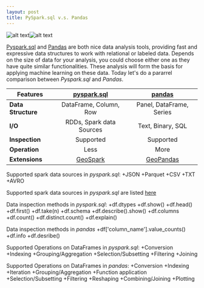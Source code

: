 ```yaml
---
layout: post
title: PySpark.sql v.s. Pandas
---
```

![alt text](http://spark.apache.org/docs/latest/api/python/_static/spark-logo-hd.png "Spark")![alt text](http://pandas.pydata.org/_static/pandas_logo.png "Pandas")

[Pyspark.sql](http://spark.apache.org/docs/latest/api/python/pyspark.sql.html) and [Pandas](http://pandas.pydata.org/pandas-docs/stable/) are both nice data analysis tools, providing fast and expressive data structures to work with relational or labeled data. Depends on the size of data for your analysis, you could choose either one as they have quite similar functionalities. These analysis will form the basis for applying machine learning on these data. Today let's do a pararrel comparison between *Pyspark.sql* and *Pandas*.




Features      | [pyspark.sql](https://s3.amazonaws.com/assets.datacamp.com/blog_assets/PySpark_SQL_Cheat_Sheet_Python.pdf)   | [pandas](https://github.com/pandas-dev/pandas/blob/master/doc/cheatsheet/Pandas_Cheat_Sheet.pdf)
------------- |:----------------------------------------------------:| :--------------------------------------------------:
**Data Structure**| DataFrame, Column, Row                               | Panel, DataFrame, Series 
**I/O**           | RDDs, Spark data Sources                             | Text, Binary, SQL
**Inspection**    | Supported                                            | Supported
**Operation**     | Less                                                 | More 
**Extensions**    |[GeoSpark](https://github.com/DataSystemsLab/GeoSpark)| [GeoPandas](https://github.com/geopandas/geopandas)


Supported spark data sources in *pyspark.sql*:
  +JSON
  +Parquet
  +CSV
  +TXT
  +AVRO

Supported spark data sources in *pyspark.sql* are listed [here](http://pandas.pydata.org/pandas-docs/stable/io.html)


Data inspection methods in *pyspark.sql*:
  +df.dtypes 
  +df.show()
  +df.head()
  +df.first()
  +df.take(n)
  +df.schema
  +df.describe().show()
  +df.columns
  +df.count()
  +df.distinct.count()
  +df.explain()

Data inspection methods in *pandas*
  +df['column_name'].value_counts()
  +df.info
  +df.desribe() 

Supported Operations on DataFrames in *pyspark.sql*:
  +Conversion
  +Indexing
  +Grouping/Aggregation
  +Selection/Subsetting
  +Filtering
  +Joining

Supported Operations on DataFrames in *pandas*:
  +Conversion
  +Indexing
  +Iteration
  +Grouping/Aggregation
  +Function application
  +Selection/Subsetting
  +Filtering
  +Reshaping
  +Combining/Joining
  +Plotting 


